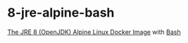 # 8-jre-alpine-bash
[The JRE 8 (OpenJDK) Alpine Linux Docker Image](https://hub.docker.com/_/openjdk/) with [Bash](https://www.gnu.org/software/bash/)
